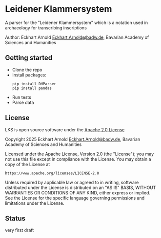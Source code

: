 # Leidener Klammersystem

A parser for the "Leidener Klammersystem" which is a notation used in 
archaeology for transcribing inscriptions

Author: Eckhart Arnold <Eckhart.Arnold@badw.de>, 
Bavarian Academy of Sciences and Humanities

## Getting started

- Clone the repo
- Install packages:
  ```
  pip install DHParser
  pip install pandas
  ```
- Run tests
- Parse data

## License

LKS is open source software under the [Apache 2.0 License](https://www.apache.org/licenses/LICENSE-2.0)

Copyright 2025 Eckhart Arnold <Eckhart.Arnold@badw.de>, 
Bavarian Academy of Sciences and Humanities

Licensed under the Apache License, Version 2.0 (the "License");
you may not use this file except in compliance with the License.
You may obtain a copy of the License at

    https://www.apache.org/licenses/LICENSE-2.0

Unless required by applicable law or agreed to in writing, software
distributed under the License is distributed on an "AS IS" BASIS,
WITHOUT WARRANTIES OR CONDITIONS OF ANY KIND, either express or implied.
See the License for the specific language governing permissions and
limitations under the License.

## Status

very first draft
